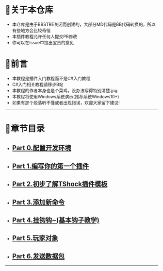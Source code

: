 # 💾关于本仓库
- 本仓库是由于BBSTRE关闭而创建的，大部分MD代码是BB代码转换的，所以有些地方会比较奇怪
- 本插件教程允许任何人提交PR修改
- 你可以在Issue中提出宝贵的意见
# 📄前言
- 本教程是插件入门教程而不是C#入门教程
- C#入门相关教程请移步B站
- 本教程的作者本身也是个菜鸡，没办法写得特别清楚.jpg
- 本教程将使用Windows系统演示\(推荐系统Windows10+\)
- 如果有那个段落听不懂或者出现错误，欢迎大家留下建议\!
----
# 📖章节目录  
- ## [Part 0.配置开发环境](Document/Part0.md)​
- ## [Part 1.编写你的第一个插件](Document/Part1.md)​
- ## [Part 2.初步了解TShock插件模板](Document/Part2.md)​
- ## [Part 3.添加新命令](Document/Part3.md)​
- ## [Part 4.挂钩钩\~\(基本钩子教学\)](Document/Part4.md)​
- ## [Part 5.玩家对象](Document/Part5.md)​
- ## [Part 6.发送数据包](Document/Part6.md)​
---
